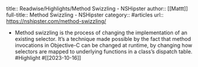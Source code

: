 title:: Readwise/Highlights/Method Swizzling - NSHipster
author:: [[Mattt]]
full-title:: Method Swizzling - NSHipster
category:: #articles
url:: https://nshipster.com/method-swizzling/

- Method swizzling is the process of changing the implementation of an existing selector. It’s a technique made possible by the fact that method invocations in Objective-C can be changed at runtime, by changing how selectors are mapped to underlying functions in a class’s dispatch table. #Highlight #[[2023-10-16]]